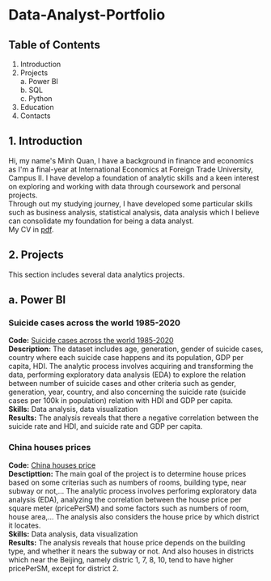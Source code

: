 # Data-Analyst-Portfolio

## Table of Contents
  1. Introduction
  2. Projects <br />
     a. Power BI <br />
     b. SQL <br />
     c. Python <br />
  3. Education
  4. Contacts
## 1. Introduction
Hi, my name's Minh Quan, I have a background in finance and economics as I'm a final-year at International Economics at Foreign Trade University, Campus II. I have develop a foundation of analytic skills and a keen interest on exploring and working with data through coursework and personal projects. <br />
Through out my studying journey, I have developed some particular skills such as business analysis, statistical analysis, data analysis which I believe can consolidate my foundation for being a data analyst. <br/>
My CV in [pdf](https://github.com/Ulderrajd/Data-Analyst-Portfolio/blob/b0385de358361e46bbf1d8d941a3f7dd87d5c2d4/Nguy%E1%BB%85n%20Minh%20Qu%C3%A2n%20CV.pdf).
## 2. Projects
This section includes several data analytics projects.
## a. Power BI
### Suicide cases across the world 1985-2020
**Code:** [Suicide cases across the world 1985-2020](https://github.com/Ulderrajd/Data-Analyst-Portfolio/blob/2d6b37938a19ebfec895a18d8827410013cd5390/Power%20BI/Suicide%20cases%20across%20the%20world%201985-2020.pbix) <br />
**Description:** The dataset includes age, generation, gender of suicide cases, country where each suicide case happens and its population, GDP per capita, HDI. The analytic process involves acquiring and transforming the data, performing exploratory data analysis (EDA) to explore the relation between number of suicide cases and other criteria such as gender, generation, year, country, and also concerning the suicide rate (suicide cases per 100k in population) relation with HDI and GDP per capita. <br />
**Skills:** Data analysis, data visualization <br />
**Results:** The analysis reveals that there a negative correlation between the suicide rate and HDI, and suicide rate and GDP per capita. <br />
### China houses prices
**Code:** [China houses price](https://github.com/Ulderrajd/Data-Analyst-Portfolio/blob/41e7d7b1fc2b3e533fd4737fb21da86bbec0fb00/Power%20BI/China%20Houses%20Prices.pbix) <br />
**Desctipttion:** The main goal of the project is to determine house prices based on some criterias such as numbers of rooms, building type, near subway or not,... The analytic process involves perforimg exploratory data analysis (EDA), analyzing the correlation between the house price per square meter (pricePerSM) and some factors such as numbers of room, house area,... The analysis also considers the house price by which district it locates. <br />
**Skills:** Data analysis, data visualization <br />
**Results:** The analysis reveals that house price depends on the building type, and whether it nears the subway or not. And also houses in districts which near the Beijing, namely distric 1, 7, 8, 10, tend to have higher pricePerSM, except for district 2. <br />


